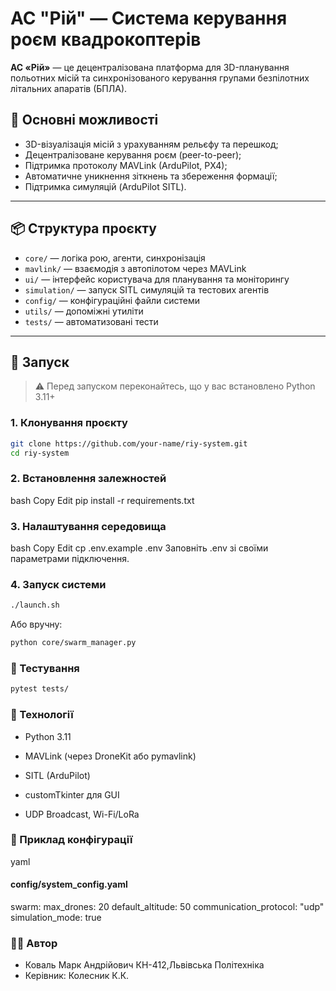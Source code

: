 # АС "Рій" — Система керування роєм квадрокоптерів

**АС «Рій»** — це децентралізована платформа для 3D-планування польотних місій та синхронізованого керування групами безпілотних літальних апаратів (БПЛА).

## 🔧 Основні можливості

- 3D-візуалізація місій з урахуванням рельєфу та перешкод;
- Децентралізоване керування роєм (peer-to-peer);
- Підтримка протоколу MAVLink (ArduPilot, PX4);
- Автоматичне уникнення зіткнень та збереження формації;
- Підтримка симуляцій (ArduPilot SITL).

---

## 📦 Структура проєкту

- `core/` — логіка рою, агенти, синхронізація
- `mavlink/` — взаємодія з автопілотом через MAVLink
- `ui/` — інтерфейс користувача для планування та моніторингу
- `simulation/` — запуск SITL симуляцій та тестових агентів
- `config/` — конфігураційні файли системи
- `utils/` — допоміжні утиліти
- `tests/` — автоматизовані тести

---

## 🚀 Запуск

> ⚠️ Перед запуском переконайтесь, що у вас встановлено Python 3.11+

### 1. Клонування проєкту

```bash
git clone https://github.com/your-name/riy-system.git
cd riy-system
```

### 2. Встановлення залежностей
bash
Copy
Edit
pip install -r requirements.txt
### 3. Налаштування середовища
bash
Copy
Edit
cp .env.example .env
Заповніть .env зі своїми параметрами підключення.

### 4. Запуск системи
```bash
./launch.sh
```
Або вручну:
```bash
python core/swarm_manager.py
```
### 🧪 Тестування
```bash
pytest tests/
```
### 🧠 Технології
- Python 3.11

- MAVLink (через DroneKit або pymavlink)

- SITL (ArduPilot)

- customTkinter для GUI

- UDP Broadcast, Wi-Fi/LoRa

### 📁 Приклад конфігурації
yaml
#### config/system_config.yaml
swarm:
  max_drones: 20
  default_altitude: 50
  communication_protocol: "udp"
  simulation_mode: true
### 🧑‍💻 Автор
- Коваль Марк Андрійович КН-412,Львівська Політехніка
- Керівник: Колесник К.К. 